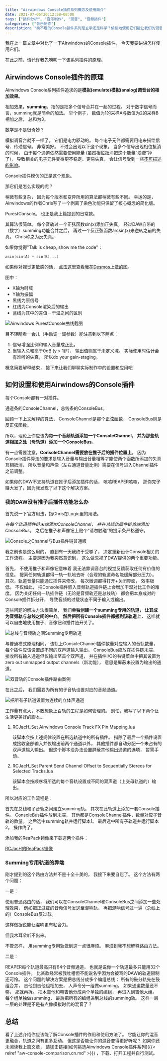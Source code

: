 ```yaml
---
title: "Airwindows Console插件系列概念及使用简介"
date: 2021-07-06T20:12:58+08:00
tags: ["插件分析", "音乐制作", "混音", "音频插件"]
categories: ["音乐制作"]
description: "狗不理的Console插件系列是玄学还是科学？偷偷地使用它们能让我们的混音有水电的自然味儿火电的雾霾味儿或者核电的金属味儿么？【伪"
---
```


我在上一篇文章中对比了一下Airwindows的Console插件，
今天我要讲讲怎样使用它们。

在此之前，请允许我先唠叨一下该系列插件的原理。

## Airwindows Console插件的原理

Airwindows Console系列插件追求的是**模拟(emulate)模拟(analog)调音台的相加效果**。

相加效果，**summing**，指的是把多个信号合并在一起的过程。
对于数字信号而言，summing就是简单的加法。
举个例子，
数值为1的采样A与数值为2的采样B相加之后，
总和为3。

数学是不是很奇妙？

模拟调音台就不一样了。
它们是电力驱动的。
每个电子元件都需要用电来描绘信号、传递信号。
非常美好。
不过会出现以下这个现象。
当多个信号出现相位抵消的时候，
由于每个通道依然需要使用能量
(虽然相位抵消把这个能量“浪费”掉了)，
导致相关的电子元件变得更不稳定、更易失真，
会让信号受到一些[不可描述的影响](https://gearspace.com/board/showpost.php?p=13049501&postcount=19)。

Console插件模仿的正是这个现象。

那它们是怎么实现的呢？

稍微有些复杂，
因为每个版本和变异所用的算法都稍微有些不同。
幸运的是，
Airwindows的作者Chris写了一个剥离了染色功能只保留了核心概念的简化版。

PurestConsole。
也正是我上篇提到的日常款。

其算法很简单。
每个音轨过一个正弦函数sin(x)添加正失真，
经过DAW自带的（数字）summing功能合并之后，
再过一个反正弦函数arcsin(x)来逆转之前的失真。
Chris称之为反失真。

如果你觉得"Talk is cheap, show me the code"：

``` C++
asin(sin(A) + sin(B)...)
```

如果你对视觉更敏感的话，
<a href="https://www.desmos.com/calculator/yxsyooalg8" target="_blank">点击这里查看我在Desmos上做的图</a>。

图中：

+ X轴为时域
+ Y轴为振幅
+ 黑线为原信号
+ 红线为Console渲染后的输出
+ 蓝线为其中的差值－干湿之间的区别

![Airwindows PurestConsole曲线截图](/img/content/analysis/aw-console/purestconsole_curve.png)

目不转睛看一会儿（手动调一调参数）能注意到以下两点：

1. 信号增强比例和输入音量成正比。
2. 当输入总和高于0dB (y > 1)时，
    输出值则属于未定义域。
    实际使用时估计会有难听的失真，
    所以do your gain-staging。

概念简要解释结束，
接下来让我们聊聊实际制作中的设置和应用吧

## 如何设置和使用Airwindows的Console插件

每个Console都有一对插件。

通道条的ConsoleChannel，总线条的ConsoleBus。

回顾一下上文解释的算法，
ConsoleChannel是那个正弦函数，
ConsoleBus则是反正弦函数。

所以，理论上你应该**为每一个音频轨道添加一个ConsoleChannel，
并为那些轨道相加之处（母轨道）添加一个ConsoleBus**。

有一点需要注意，**ConsoleChannel需要放在推子后的插件位置上**。
因为Console插件算法的要求是输入音量与输出音量相等才能使两个函数所添加的失真互相抵消，
所以音量和声像（左右通道音量比例）需要在信号进入Channel插件之前调整。

如果你的DAW不支持轨道在推子后添加插件的话，
咳咳REAPER咳咳，
那你~~完了~~赚大发了，因为我发现了以下这个解决方案。

### 我的DAW没有推子后插件功能怎么办

首先说一下官方用法，指Chris在Logic里的用法。

*在每个轨道插件链末端添加ConsoleChannel，
并在总线轨插件链首端添加ConsoleBus*，
之后在推子和声像钮上贴个“请勿触碰”的提示条严格遵守。

![Console之Channel与Bus插件链普通版](/img/content/analysis/aw-console/original_usage.png)

我之前也是这么用的，
直到有一天我终于受够了，
决定重新设计Console相关的工作流程。
主要是因为我突然意识到，
这么做忽视了DAW提供的两个重要功能。

首先，
不使用推子和声像钮意味着
我无法靠调音台的视觉反馈获取任何有价值的信息。
搜索任何轨道都得一轨一轨地去听（合理的轨道命名能缓解部分压力）。
其次，轨道音量只能通过插件来修改，
每次微调都得打开+关闭界面，
效率极低。
不仅如此，
把Console插件嵌入音频轨道插件链上会增加干湿对比工作的难度。
因为关闭任何一轨插件链（无论是音频轨还是总线轨）
都会把本身成对的Console插件拆分开，
导致音频的过载状态不同于输入或输出。

这些问题的解决方法很简单，
我们**单独创建一个summing专用的轨道，
让其成为音频轨与总线之间的中介。
然后把所有Console插件都挪到该轨道上**，
这样就可以自由地使用推子、音像钮和插件链开关了。

![总线与音频轨之间Summing专用轨道](/img/content/analysis/aw-console/dedicated_summing_track.png)

与普通模式原理相同，
该轨上ConsoleChannel插件数量对应输入的音轨数量，
每个插件应该设置成不同的双声道输入输出。
ConsoleBus应放在插件链末端，
接收所有输入通道但仅输出至首个双声道，
并在插件I/O的右键菜单中把其设置为zero out unmapped output channels（新功能），
意思是屏蔽未设置为输出的通道。

![双音轨的Console插件路由案例](/img/content/analysis/aw-console/console_plugins_routing.png)

在此之后，
我们需要为所有的子音轨设置对应的音频通道。

![把所有子轨道设置为连续的立体声通道](/img/content/analysis/aw-console/track_send_routing.png)

工作量有点大，不敢想象上百轨的工程是如何管理的。
别怕，我写了以下两个让生活更美好的脚本。

1. RCJacH_Set Airwindows Console Track FX Pin Mapping.lua

    该脚本会按上述规律设置在所选轨道中的所有插件。
    指除了最后一个插件设置成接收全部输入并仅输出前两个通道以外，
    其他插件都自动分配一个未占有的双声道输入输出。
    但这个脚本没办法设置屏蔽其他输出通道的选项，
    暂需手动。

2. RCJacH_Set Parent Send Channel Offset to Sequentially Stereos for Selected Tracks.lua

    该脚本会按顺序将所选的每个音轨设置成不同的双声道（上交母轨道的）输出。

所以对应的工作流程是：

首先在总线和子音轨之间建立summing轨。
其次在此轨道上添加一套Console插件。
ConsoleBus插件放到末端，
其他都是ConsoleChannel插件，数量对应子音轨的数量。
之后选中summing轨并运行脚本1。
最后选中所有子轨道并运行脚本2。
操作终了。

添加我的ReaPack镜像来下载这两个插件：

<a href="https://forum.reaget.com/mirrors/RCJacH/ReaScripts/index.xml" target="_blank">RCJacH的ReaPack镜像</a>

### Summing专用轨道的弊端

刚才提到的这个路由方法并不是十全十美的，
我接下来要自怼了。
这个方法有两个问题：

一是：

使用普通路由的话，
我们可以在ConsoleChannel和ConsoleBus之间添加一些处理效果，
例如把正过载的音频信号发送至混响轨，
再把混响信号过一遍（总线上的）ConsoleBus反过载。

这样做据说能让混响更有粘合力。

但我木耳朵听不出来。

不管怎样，
用summing专用轨做到这一点很麻烦。
麻烦到我不想解释路由方法。

二是：

REAPER每个轨道最高只有64个音频通道，
也就是说你一个轨道最多只能用32个Console插件。
比某款经常被我吐槽但不能说名字因为会被骂的DAW的轨道限制还可怜。
这个问题的解决方案是把总线分成多个编组总线：
所有的鼓分轨先在鼓组合并，
吉他到吉他组相加去，
人声令分一组做summing。
如果通道数量还不够，
那就再拆。
把木吉他和电吉他分成两个单独的编组，
再进入到吉他大组。
每个组单独做summing，
最后把所有的编组进到总线的summing轨。
这样一层一层的处理是不是有点像模拟时代的混音了？

## 总结

看了上述介绍你应该能了解Console插件的作用和使用方法了。
它能让你的混音更融合，轨道之间有更多互动。
但这是否能让你的混音变得更好听呢？
如果你还未阅读我上篇文章，
请猛击链接[如何挑选Airwindows Console插件系列]({{< relref "aw-console-comparison.cn.md" >}})
，下载、打开工程并自行测试。
